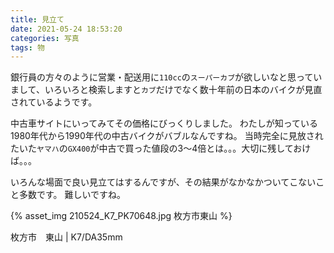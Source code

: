 ```yaml
---
title: 見立て
date: 2021-05-24 18:53:20
categories: 写真
tags: 物
---
```


銀行員の方々のように営業・配送用に`110cc`の`スーパーカブ`が欲しいなと思っていまして、いろいろと検索しますと`カブ`だけでなく数十年前の日本のバイクが見直されているようです。

中古車サイトにいってみてその価格にびっくりしました。
わたしが知っている1980年代から1990年代の中古バイクがバブルなんですね。
当時完全に見放されたいた`ヤマハ`の`GX400`が中古で買った値段の3〜4倍とは。。。大切に残しておけば。。。

いろんな場面で良い見立てはするんですが、その結果がなかなかついてこないこと多数です。
難しいですね。

<!-- 39年前、17才でバイクに乗りました。

ホンダの CD Benry90、SL90、Dax50、MB-5。
ヤマハの RZ250、GX400、RZ250R。
カワサキの KDX200

ホンダのバイク達は、亡くなった父が、知人からタダみたいな値段で譲ってもらったものを直してくれたものです。
MB-5は、信号レースでMBX50にいつも出足で離されて悔しかったです。でも、フルスロットルで遊べた最初で最後のバイクでした。
Daxはスタイルがとても気に入ってまし、SL90はクラシカルな雰囲気が大人になったような気分にさせてくれ、4ストローク単気筒の小気味良い排気音が素敵でした。
Benry90はビジネスバイクと馬鹿にできない快適なバイクでした。1980年代、レーサーレプリカが街に溢れていた時代にロータリー式のクラッチを好きになれない自分もいましたが、昔のカフェレーサーみたいに改造できるんじゃないかって妄想して忘れることにしてました。

それ以降のバイクは、父の手から離れてバイクショップで買いました。
貧乏性な性格なもので、ヤマハのバイクは、当時評価が高かったものや新車を買うのを躊躇われた結果です。

* VT250F => RZ250
  * 250CCで初のV型エンジンか。。。いやいや型は古いけど加速では断然こっちこっち。
* SR400  => GX400
  * ヤマハのシングルエンジンかっこええなぁ。。。ツインやけど、エンジンの造形はけっこうイケてる。なにより中古の値段も半額や。
* TZR250 => RZ250R
  * レーサーレプリカの進化も遂にここまで来たか。。。いやいやフルカウルなんか実用やないし。こんなんでキャンプできるかいな。

我ながら、なかなか微妙な判定をする性癖だなと感心します。
なのでカワサキのバイクを買うときの自分は、そういう癖を余程変えたかったのでしょうね。

でも、当時あの『男のカワサキ』から新発売された高評価なオフロード車で泥んこになり、転けまくり、旅行もしましたが、ホンダやヤマハのバイク達のような親密感を育てることは出来ませんでした。不思議なものです。

最近、スーパーカブがブームらしく、初めてネットで中古バイクのサイトで物色して驚愕でした。
わたしが乗ってきたバイク達の値段が『バブル』！
ヤマハのGX400なんて当時バイク雑誌では完全に無視されてましたし、どこへ出かけても同じ機種にすれ違った覚えがありません。なのにこの中古価格になってしまうような評価はなんかんやろかと不可解で仕方ありません。

わたしが十代、二十代を過ごした頃の日本の製品にすがりついているような世の中って辛いですね。
 -->

{% asset_img 210524_K7_PK70648.jpg 枚方市東山 %}

枚方市　東山 | K7/DA35mm